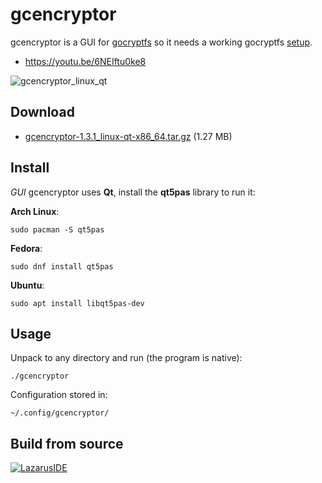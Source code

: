 gcencryptor
===========

gcencryptor is a GUI for [gocryptfs](https://github.com/rfjakob/gocryptfs) so it needs a working gocryptfs [setup](https://github.com/rfjakob/gocryptfs#installation).

- https://youtu.be/6NEIftu0ke8

![gcencryptor_linux_qt](https://helltar.com/projects/gcencryptor/screenshots/screenshot_11072022_110638.png)

Download
--------

- [gcencryptor-1.3.1_linux-qt-x86_64.tar.gz](https://github.com/Helltar/gcencryptor/releases/download/v1.3.1/gcencryptor-1.3.1_linux-qt-x86_64.tar.gz) (1.27 MB)

Install
-------

*GUI* gcencryptor uses **Qt**, install the **qt5pas** library to run it:

**Arch Linux**:

```
sudo pacman -S qt5pas
```

**Fedora**:

```
sudo dnf install qt5pas
```

**Ubuntu**:

```
sudo apt install libqt5pas-dev
```

Usage
-----

Unpack to any directory and run (the program is native):

```
./gcencryptor
```

Configuration stored in:

```
~/.config/gcencryptor/
```

Build from source
-----------------

[![LazarusIDE](http://wiki.lazarus.freepascal.org/images/9/94/built_with_lazarus_logo.png)](http://www.lazarus-ide.org)
